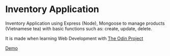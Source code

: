 # Inventory Application

Inventory Application using Express (Node), Mongoose to manage products (Vietnamese tea) with basic functions such as: create, update, delete.

It is made when learning Web Development with [The Odin Project](https://www.theodinproject.com)

[Demo](https://fathomless-taiga-39964.herokuapp.com/)

